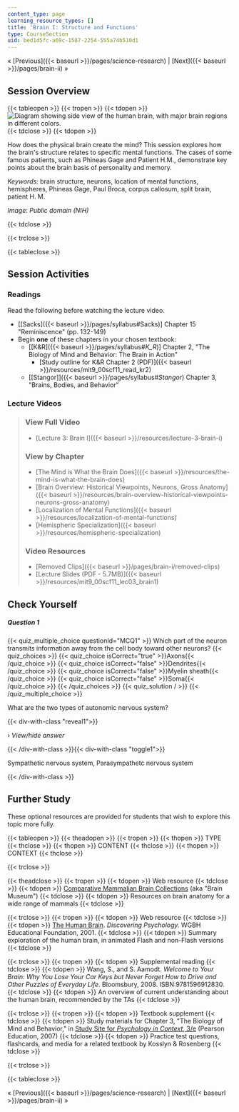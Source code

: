 ```yaml
---
content_type: page
learning_resource_types: []
title: 'Brain I: Structure and Functions'
type: CourseSection
uid: bed1d5fc-a69c-1587-2254-555a74b510d1
---
```


« [Previous]({{< baseurl >}}/pages/science-research) | [Next]({{< baseurl >}}/pages/brain-ii) »

Session Overview
----------------

{{< tableopen >}}
{{< tropen >}}
{{< tdopen >}}
![Diagram showing side view of the human brain, with major brain regions in different colors.](/courses/brain-and-cognitive-sciences/9-00sc-introduction-to-psychology-fall-2011/brain-i/lec03_chp.jpg)
{{< tdclose >}}
{{< tdopen >}}


How does the physical brain create the mind? This session explores how the brain's structure relates to specific mental functions. The cases of some famous patients, such as Phineas Gage and Patient H.M., demonstrate key points about the brain basis of personality and memory.

_Keywords:_ brain structure, neurons, location of mental functions, hemispheres, Phineas Gage, Paul Broca, corpus callosum, split brain, patient H. M.

_Image: Public domain (NIH)_


{{< tdclose >}}

{{< trclose >}}

{{< tableclose >}}

Session Activities
------------------

### Readings

Read the following before watching the lecture video.

*   \[[Sacks]({{< baseurl >}}/pages/syllabus#Sacks)\] Chapter 15 "Reminiscence" (pp. 132-149)
*   Begin **one** of these chapters in your chosen textbook:
    *   \[[K&R]({{< baseurl >}}/pages/syllabus#_K_R_)\] Chapter 2, "The Biology of Mind and Behavior: The Brain in Action"
        *   [Study outline for K&R Chapter 2 (PDF)]({{< baseurl >}}/resources/mit9_00scf11_read_kr2)
    *   [\[Stangor\]]({{< baseurl >}}/pages/syllabus#_Stangor_) Chapter 3, "Brains, Bodies, and Behavior"

### Lecture Videos

> ### View Full Video
> 
> *   [Lecture 3: Brain I]({{< baseurl >}}/resources/lecture-3-brain-i)
> 
> ### View by Chapter
> 
> *   [The Mind is What the Brain Does]({{< baseurl >}}/resources/the-mind-is-what-the-brain-does)
> *   [Brain Overview: Historical Viewpoints, Neurons, Gross Anatomy]({{< baseurl >}}/resources/brain-overview-historical-viewpoints-neurons-gross-anatomy)
> *   [Localization of Mental Functions]({{< baseurl >}}/resources/localization-of-mental-functions)
> *   [Hemispheric Specialization]({{< baseurl >}}/resources/hemispheric-specialization)
> 
> ### Video Resources
> 
> *   [Removed Clips]({{< baseurl >}}/pages/brain-i/removed-clips)
> *   [Lecture Slides (PDF - 5.7MB)]({{< baseurl >}}/resources/mit9_00scf11_lec03_brain1)

Check Yourself
--------------

##### Question 1
 {{< quiz_multiple_choice questionId="MCQ1" >}} Which part of the neuron transmits information away from the cell body toward other neurons? {{< quiz_choices >}} {{< quiz_choice isCorrect="true" >}}Axons{{< /quiz_choice >}} {{< quiz_choice isCorrect="false" >}}Dendrites{{< /quiz_choice >}} {{< quiz_choice isCorrect="false" >}}Myelin sheath{{< /quiz_choice >}} {{< quiz_choice isCorrect="false" >}}Soma{{< /quiz_choice >}} {{< /quiz_choices >}} {{< quiz_solution / >}} {{< /quiz_multiple_choice >}}

What are the two types of autonomic nervous system?

{{< div-with-class "reveal1">}}

› _View/hide answer_

{{< /div-with-class >}}{{< div-with-class "toggle1">}}

Sympathetic nervous system, Parasympathetc nervous system

{{< /div-with-class >}}

Further Study
-------------

These optional resources are provided for students that wish to explore this topic more fully.

{{< tableopen >}}
{{< theadopen >}}
{{< tropen >}}
{{< thopen >}}
TYPE
{{< thclose >}}
{{< thopen >}}
CONTENT
{{< thclose >}}
{{< thopen >}}
CONTEXT
{{< thclose >}}

{{< trclose >}}

{{< theadclose >}}
{{< tropen >}}
{{< tdopen >}}
Web resource
{{< tdclose >}}
{{< tdopen >}}
[Comparative Mammalian Brain Collections](http://www.brainmuseum.org) (aka "Brain Museum")
{{< tdclose >}}
{{< tdopen >}}
Resources on brain anatomy for a wide range of mammals
{{< tdclose >}}

{{< trclose >}}
{{< tropen >}}
{{< tdopen >}}
Web resource
{{< tdclose >}}
{{< tdopen >}}
[The Human Brain](http://www.learner.org/discoveringpsychology/brain/). _Discovering Psychology._ WGBH Educational Foundation, 2001.
{{< tdclose >}}
{{< tdopen >}}
Summary exploration of the human brain, in animated Flash and non-Flash versions
{{< tdclose >}}

{{< trclose >}}
{{< tropen >}}
{{< tdopen >}}
Supplemental reading
{{< tdclose >}}
{{< tdopen >}}
Wang, S., and S. Aamodt. _Welcome to Your Brain: Why You Lose Your Car Keys but Never Forget How to Drive and Other Puzzles of Everyday Life_. Bloomsbury, 2008. ISBN:9781596912830.
{{< tdclose >}}
{{< tdopen >}}
An overview of current understanding about the human brain, recommended by the TAs
{{< tdclose >}}

{{< trclose >}}
{{< tropen >}}
{{< tdopen >}}
Textbook supplement
{{< tdclose >}}
{{< tdopen >}}
Study materials for Chapter 3, "The Biology of Mind and Behavior," in [Study Site for _Psychology in Context_, 3/e](http://www.pearsonhighered.com/educator/product/Fundamentals-of-Psychology-in-Context/9780205507573.page) (Pearson Education, 2007)
{{< tdclose >}}
{{< tdopen >}}
Practice test questions, flashcards, and media for a related textbook by Kosslyn & Rosenberg
{{< tdclose >}}

{{< trclose >}}

{{< tableclose >}}

« [Previous]({{< baseurl >}}/pages/science-research) | [Next]({{< baseurl >}}/pages/brain-ii) »